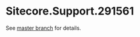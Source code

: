 # Sitecore.Support.291561

See [master branch](https://github.com/sitecoresupport/Sitecore.Support.291561) for details.